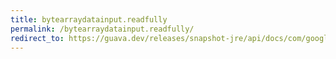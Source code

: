 ```yaml
---
title: bytearraydatainput.readfully
permalink: /bytearraydatainput.readfully/
redirect_to: https://guava.dev/releases/snapshot-jre/api/docs/com/google/common/io/ByteArrayDataInput.html#readFully-byte:A-
---
```

